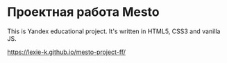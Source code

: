 # Проектная работа Mesto

This is Yandex educational project. It's written in HTML5, CSS3 and vanilla JS.

https://lexie-k.github.io/mesto-project-ff/